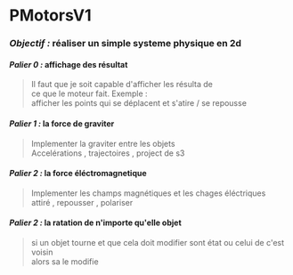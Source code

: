 # PMotorsV1
### *Objectif :* réaliser un simple systeme physique en 2d  

#### *Palier 0 :* affichage des résultat 
> Il faut que je soit capable d'afficher les résulta de   
>ce que le moteur fait. Exemple :  
>afficher les points qui se déplacent et s'atire / se repousse
 

#### *Palier 1 :* la force de graviter  
> Implementer la graviter entre les objets   
> Accelérations , trajectoires , project de s3


#### *Palier 2 :* la force éléctromagnetique
>Implementer les champs magnétiques et les chages éléctriques  
> attiré , repousser , polariser 


#### *Palier 2 :* la ratation de n'importe qu'elle objet
> si un objet tourne et que cela doit modifier sont état ou celui de c'est voisin  
>alors sa le modifie
